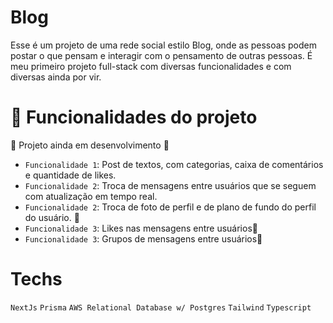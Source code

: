 # Blog
Esse é um projeto de uma rede social estilo Blog, onde as pessoas podem postar o que pensam e interagir com o pensamento de outras pessoas.
É meu primeiro projeto full-stack com diversas funcionalidades e com diversas ainda por vir.

# :hammer: Funcionalidades do projeto
:construction: Projeto ainda em desenvolvimento :construction:

- `Funcionalidade 1`: Post de textos, com categorias, caixa de comentários e quantidade de likes.
- `Funcionalidade 2`: Troca de mensagens entre usuários que se seguem com atualização em tempo real.
- `Funcionalidade 2`: Troca de foto de perfil e de plano de fundo do perfil do usuário. 🚧
- `Funcionalidade 3`: Likes nas mensagens entre usuários🚧
- `Funcionalidade 3`: Grupos de mensagens entre usuários🚧

# Techs
`NextJs` 
`Prisma`
`AWS Relational Database w/ Postgres`
`Tailwind`
`Typescript`
